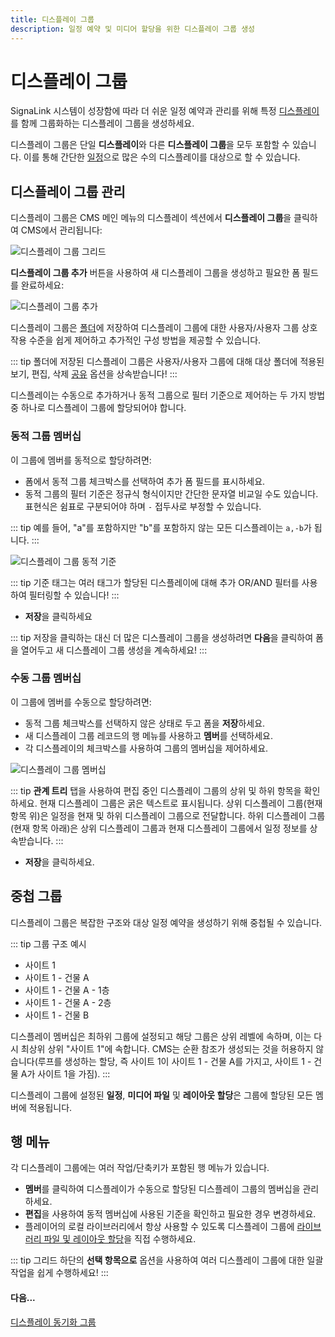 ```yaml
---
title: 디스플레이 그룹
description: 일정 예약 및 미디어 할당을 위한 디스플레이 그룹 생성
---
```


# 디스플레이 그룹

SignaLink 시스템이 성장함에 따라 더 쉬운 일정 예약과 관리를 위해 특정 [디스플레이](/displays)를 함께 그룹화하는 디스플레이 그룹을 생성하세요.

디스플레이 그룹은 단일 **디스플레이**와 다른 **디스플레이 그룹**을 모두 포함할 수 있습니다. 이를 통해 간단한 [일정](/scheduling/events)으로 많은 수의 디스플레이를 대상으로 할 수 있습니다.

## 디스플레이 그룹 관리

디스플레이 그룹은 CMS 메인 메뉴의 디스플레이 섹션에서 **디스플레이 그룹**을 클릭하여 CMS에서 관리됩니다:

![디스플레이 그룹 그리드](/img/v4_displays_groups_grid.png)

**디스플레이 그룹 추가** 버튼을 사용하여 새 디스플레이 그룹을 생성하고 필요한 폼 필드를 완료하세요:

![디스플레이 그룹 추가](/img/v4_displays_groups_add.png)

디스플레이 그룹은 [폴더](/tour/folders)에 저장하여 디스플레이 그룹에 대한 사용자/사용자 그룹 상호작용 수준을 쉽게 제어하고 추가적인 구성 방법을 제공할 수 있습니다.

::: tip
폴더에 저장된 디스플레이 그룹은 사용자/사용자 그룹에 대해 대상 폴더에 적용된 보기, 편집, 삭제 [공유](/users/features-and-sharing#content-share) 옵션을 상속받습니다!
:::

디스플레이는 수동으로 추가하거나 동적 그룹으로 필터 기준으로 제어하는 두 가지 방법 중 하나로 디스플레이 그룹에 할당되어야 합니다.

### 동적 그룹 멤버십

이 그룹에 멤버를 동적으로 할당하려면:

- 폼에서 동적 그룹 체크박스를 선택하여 추가 폼 필드를 표시하세요.
- 동적 그룹의 필터 기준은 정규식 형식이지만 간단한 문자열 비교일 수도 있습니다. 표현식은 쉼표로 구분되어야 하며 `-` 접두사로 부정할 수 있습니다.

::: tip
예를 들어, "a"를 포함하지만 "b"를 포함하지 않는 모든 디스플레이는 `a,-b`가 됩니다.
:::

![디스플레이 그룹 동적 기준](/img/v4_displays_group_dynamic.png)

::: tip
기준 태그는 여러 태그가 할당된 디스플레이에 대해 추가 OR/AND 필터를 사용하여 필터링할 수 있습니다!
:::

- **저장**을 클릭하세요

::: tip
저장을 클릭하는 대신 더 많은 디스플레이 그룹을 생성하려면 **다음**을 클릭하여 폼을 열어두고 새 디스플레이 그룹 생성을 계속하세요!
:::

### 수동 그룹 멤버십

이 그룹에 멤버를 수동으로 할당하려면:

- 동적 그룹 체크박스를 선택하지 않은 상태로 두고 폼을 **저장**하세요.
- 새 디스플레이 그룹 레코드의 행 메뉴를 사용하고 **멤버**를 선택하세요.
- 각 디스플레이의 체크박스를 사용하여 그룹의 멤버십을 제어하세요.

![디스플레이 그룹 멤버십](/img/v4_displays_groups_memberships.png)

::: tip
**관계 트리** 탭을 사용하여 편집 중인 디스플레이 그룹의 상위 및 하위 항목을 확인하세요. 현재 디스플레이 그룹은 굵은 텍스트로 표시됩니다. 상위 디스플레이 그룹(현재 항목 위)은 일정을 현재 및 하위 디스플레이 그룹으로 전달합니다. 하위 디스플레이 그룹(현재 항목 아래)은 상위 디스플레이 그룹과 현재 디스플레이 그룹에서 일정 정보를 상속받습니다.
:::

- **저장**을 클릭하세요.

## 중첩 그룹

디스플레이 그룹은 복잡한 구조와 대상 일정 예약을 생성하기 위해 중첩될 수 있습니다.

::: tip
그룹 구조 예시

- 사이트 1
- 사이트 1 - 건물 A
- 사이트 1 - 건물 A - 1층
- 사이트 1 - 건물 A - 2층
- 사이트 1 - 건물 B

디스플레이 멤버십은 최하위 그룹에 설정되고 해당 그룹은 상위 레벨에 속하며, 이는 다시 최상위 상위 "사이트 1"에 속합니다.
CMS는 순환 참조가 생성되는 것을 허용하지 않습니다(루프를 생성하는 할당, 즉 사이트 1이 사이트 1 - 건물 A를 가지고, 사이트 1 - 건물 A가 사이트 1을 가짐).
:::

디스플레이 그룹에 설정된 **일정**, **미디어 파일** 및 **레이아웃 할당**은 그룹에 할당된 모든 멤버에 적용됩니다.

## 행 메뉴

각 디스플레이 그룹에는 여러 작업/단축키가 포함된 행 메뉴가 있습니다.

- **멤버**를 클릭하여 디스플레이가 수동으로 할당된 디스플레이 그룹의 멤버십을 관리하세요.
- **편집**을 사용하여 동적 멤버십에 사용된 기준을 확인하고 필요한 경우 변경하세요.
- 플레이어의 로컬 라이브러리에서 항상 사용할 수 있도록 디스플레이 그룹에 [라이브러리 파일 및 레이아웃 할당](/displays#assign-files--layouts)을 직접 수행하세요.

::: tip
그리드 하단의 **선택 항목으로** 옵션을 사용하여 여러 디스플레이 그룹에 대한 일괄 작업을 쉽게 수행하세요!
:::

#### 다음...

[디스플레이 동기화 그룹](/displays/sync-groups) 